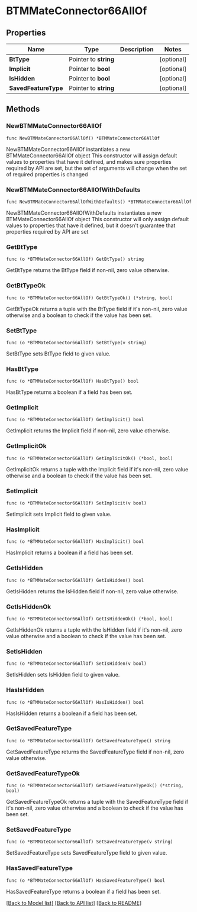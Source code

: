 # BTMMateConnector66AllOf

## Properties

Name | Type | Description | Notes
------------ | ------------- | ------------- | -------------
**BtType** | Pointer to **string** |  | [optional] 
**Implicit** | Pointer to **bool** |  | [optional] 
**IsHidden** | Pointer to **bool** |  | [optional] 
**SavedFeatureType** | Pointer to **string** |  | [optional] 

## Methods

### NewBTMMateConnector66AllOf

`func NewBTMMateConnector66AllOf() *BTMMateConnector66AllOf`

NewBTMMateConnector66AllOf instantiates a new BTMMateConnector66AllOf object
This constructor will assign default values to properties that have it defined,
and makes sure properties required by API are set, but the set of arguments
will change when the set of required properties is changed

### NewBTMMateConnector66AllOfWithDefaults

`func NewBTMMateConnector66AllOfWithDefaults() *BTMMateConnector66AllOf`

NewBTMMateConnector66AllOfWithDefaults instantiates a new BTMMateConnector66AllOf object
This constructor will only assign default values to properties that have it defined,
but it doesn't guarantee that properties required by API are set

### GetBtType

`func (o *BTMMateConnector66AllOf) GetBtType() string`

GetBtType returns the BtType field if non-nil, zero value otherwise.

### GetBtTypeOk

`func (o *BTMMateConnector66AllOf) GetBtTypeOk() (*string, bool)`

GetBtTypeOk returns a tuple with the BtType field if it's non-nil, zero value otherwise
and a boolean to check if the value has been set.

### SetBtType

`func (o *BTMMateConnector66AllOf) SetBtType(v string)`

SetBtType sets BtType field to given value.

### HasBtType

`func (o *BTMMateConnector66AllOf) HasBtType() bool`

HasBtType returns a boolean if a field has been set.

### GetImplicit

`func (o *BTMMateConnector66AllOf) GetImplicit() bool`

GetImplicit returns the Implicit field if non-nil, zero value otherwise.

### GetImplicitOk

`func (o *BTMMateConnector66AllOf) GetImplicitOk() (*bool, bool)`

GetImplicitOk returns a tuple with the Implicit field if it's non-nil, zero value otherwise
and a boolean to check if the value has been set.

### SetImplicit

`func (o *BTMMateConnector66AllOf) SetImplicit(v bool)`

SetImplicit sets Implicit field to given value.

### HasImplicit

`func (o *BTMMateConnector66AllOf) HasImplicit() bool`

HasImplicit returns a boolean if a field has been set.

### GetIsHidden

`func (o *BTMMateConnector66AllOf) GetIsHidden() bool`

GetIsHidden returns the IsHidden field if non-nil, zero value otherwise.

### GetIsHiddenOk

`func (o *BTMMateConnector66AllOf) GetIsHiddenOk() (*bool, bool)`

GetIsHiddenOk returns a tuple with the IsHidden field if it's non-nil, zero value otherwise
and a boolean to check if the value has been set.

### SetIsHidden

`func (o *BTMMateConnector66AllOf) SetIsHidden(v bool)`

SetIsHidden sets IsHidden field to given value.

### HasIsHidden

`func (o *BTMMateConnector66AllOf) HasIsHidden() bool`

HasIsHidden returns a boolean if a field has been set.

### GetSavedFeatureType

`func (o *BTMMateConnector66AllOf) GetSavedFeatureType() string`

GetSavedFeatureType returns the SavedFeatureType field if non-nil, zero value otherwise.

### GetSavedFeatureTypeOk

`func (o *BTMMateConnector66AllOf) GetSavedFeatureTypeOk() (*string, bool)`

GetSavedFeatureTypeOk returns a tuple with the SavedFeatureType field if it's non-nil, zero value otherwise
and a boolean to check if the value has been set.

### SetSavedFeatureType

`func (o *BTMMateConnector66AllOf) SetSavedFeatureType(v string)`

SetSavedFeatureType sets SavedFeatureType field to given value.

### HasSavedFeatureType

`func (o *BTMMateConnector66AllOf) HasSavedFeatureType() bool`

HasSavedFeatureType returns a boolean if a field has been set.


[[Back to Model list]](../README.md#documentation-for-models) [[Back to API list]](../README.md#documentation-for-api-endpoints) [[Back to README]](../README.md)


